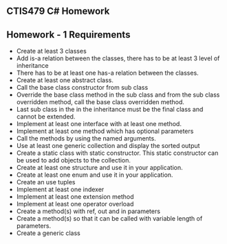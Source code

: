 ## CTIS479 C# Homework

## Homework - 1 Requirements

- Create at least 3 classes
- Add is-a relation between the classes, there has to be at least 3 level of inheritance
- There has to be at least one has-a relation between the classes.
- Create at least one abstract class.
- Call the base class constructor from sub class
- Override the base class method in the sub class and from the sub class overridden method, call the base class overridden method.
- Last sub class in the in the inheritance must be the final class and cannot be extended.
- Implement at least one interface with at least one method.
- Implement at least one method which has optional parameters
- Call the methods by using the named arguments.
- Use at least one generic collection and display the sorted output
- Create a static class with static constructor. This static constructor can be used to add objects to the collection.
- Create at least one structure and use it in your application.
- Create at least one enum and use it in your application.
- Create an use tuples
- Implement at least one indexer
- Implement at least one extension method
- Implement at least one operator overload
- Create a method(s) with ref, out and in parameters
- Create a method(s) so that it can be called with variable length of parameters.
- Create a generic class
